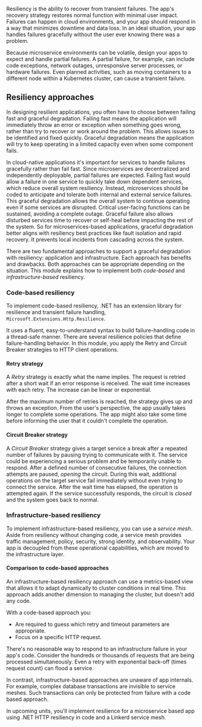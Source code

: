 Resiliency is the ability to recover from transient failures. The app's recovery strategy restores normal function with minimal user impact. Failures can happen in cloud environments, and your app should respond in a way that minimizes downtime and data loss. In an ideal situation, your app handles failures gracefully without the user ever knowing there was a problem.

Because microservice environments can be volatile, design your apps to expect and handle partial failures. A partial failure, for example,  can include code exceptions, network outages, unresponsive server processes, or hardware failures. Even planned activities, such as moving containers to a different node within a Kubernetes cluster, can cause a transient failure.

## Resiliency approaches

In designing resilient applications, you often have to choose between failing fast and graceful degradation. Failing fast means the application will immediately throw an error or exception when something goes wrong, rather than try to recover or work around the problem. This allows issues to be identified and fixed quickly. Graceful degradation means the application will try to keep operating in a limited capacity even when some component fails.

In cloud-native applications it's important for services to handle failures gracefully rather than fail fast. Since microservices are decentralized and independently deployable, partial failures are expected. Failing fast would allow a failure in one service to quickly take down dependent services, which reduce overall system resiliency. Instead, microservices should be coded to anticipate and tolerate both internal and external service failures. This graceful degradation allows the overall system to continue operating even if some services are disrupted. Critical user-facing functions can be sustained, avoiding a complete outage. Graceful failure also allows disturbed services time to recover or self-heal before impacting the rest of the system. So for microservices-based applications, graceful degradation better aligns with resiliency best practices like fault isolation and rapid recovery. It prevents local incidents from cascading across the system.

There are two fundamental approaches to support a graceful degradation with resiliency: application and infrastructure. Each approach has benefits and drawbacks. Both approaches can be appropriate depending on the situation. This module explains how to implement both *code-based* and *infrastructure-based* resiliency.

### Code-based resiliency

To implement code-based resiliency, .NET has an extension library for resilience and transient failure handling, `Microsoft.Extensions.Http.Resilience`.

It uses a fluent, easy-to-understand syntax to build failure-handling code in a thread-safe manner. There are several resilience policies that define failure-handling behavior. In this module, you apply the Retry and Circuit Breaker strategies to HTTP client operations.

#### Retry strategy

A *Retry* strategy is exactly what the name implies. The request is retried after a short wait if an error response is received. The wait time increases with each retry. The increase can be linear or exponential.

After the maximum number of retries is reached, the strategy gives up and throws an exception. From the user's perspective, the app usually takes longer to complete some operations. The app might also take some time before informing the user that it couldn't complete the operation.

#### Circuit Breaker strategy

A *Circuit Breaker* strategy gives a target service a break after a repeated number of failures by pausing trying to communicate with it. The service could be experiencing a serious problem and be temporarily unable to respond. After a defined number of consecutive failures, the connection attempts are paused, *opening* the circuit. During this wait, additional operations on the target service fail immediately without even trying to connect the service. After the wait time has elapsed, the operation is attempted again. If the service successfully responds, the circuit is *closed* and the system goes back to normal.

### Infrastructure-based resiliency

To implement infrastructure-based resiliency, you can use a *service mesh*. Aside from resiliency without changing code, a service mesh provides traffic management, policy, security, strong identity, and observability. Your app is decoupled from these operational capabilities, which are moved to the infrastructure layer. 

#### Comparison to code-based approaches

An infrastructure-based resiliency approach can use a metrics-based view that allows it to adapt dynamically to cluster conditions in real time. This approach adds another dimension to managing the cluster, but doesn't add any code.

With a code-based approach you:

* Are required to guess which retry and timeout parameters are appropriate.
* Focus on a specific HTTP request.

There's no reasonable way to respond to an infrastructure failure in your app's code. Consider the hundreds or thousands of requests that are being processed simultaneously. Even a retry with exponential back-off (times request count) can flood a service.

In contrast, infrastructure-based approaches are unaware of app internals. For example, complex database transactions are invisible to service meshes. Such transactions can only be protected from failure with a code based approach.

In upcoming units, you'll implement resilience for a microservice based app  using .NET HTTP resiliency in code and a Linkerd service mesh.